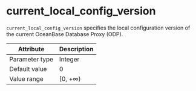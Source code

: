 # current_local_config_version

`current_local_config_version` specifies the local configuration version of the current OceanBase Database Proxy (ODP).

| Attribute | Description |
|----------|---------|
| Parameter type | Integer |
| Default value | 0 |
| Value range | [0, +∞) |
